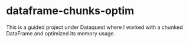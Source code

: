 # dataframe-chunks-optim
This is a guided project under Dataquest where I worked with a chunked DataFrame and optimized its memory usage. 
